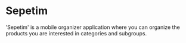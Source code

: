 # Sepetim
'Sepetim' is a mobile organizer application where you can organize the products you are interested in categories and subgroups.

